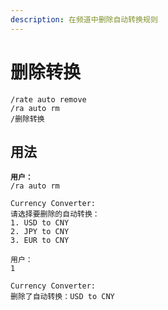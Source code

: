 ```yaml
---
description: 在频道中删除自动转换规则
---
```


# 删除转换

```
/rate auto remove
/ra auto rm
/删除转换
```

## 用法

<pre><code><strong>用户：
</strong>/ra auto rm

Currency Converter:
请选择要删除的自动转换：
1. USD to CNY
2. JPY to CNY
3. EUR to CNY

用户：
1

Currency Converter:
删除了自动转换：USD to CNY
</code></pre>
